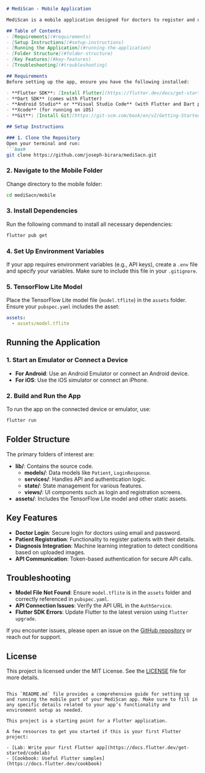 
```markdown
# MediScan - Mobile Application

MediScan is a mobile application designed for doctors to register and diagnose patients using machine learning. This document provides comprehensive instructions for setting up and running the mobile app.

## Table of Contents
- [Requirements](#requirements)
- [Setup Instructions](#setup-instructions)
- [Running the Application](#running-the-application)
- [Folder Structure](#folder-structure)
- [Key Features](#key-features)
- [Troubleshooting](#troubleshooting)

## Requirements
Before setting up the app, ensure you have the following installed:

- **Flutter SDK**: [Install Flutter](https://flutter.dev/docs/get-started/install)
- **Dart SDK** (comes with Flutter)
- **Android Studio** or **Visual Studio Code** (with Flutter and Dart plugins)
- **Xcode** (for running on iOS)
- **Git**: [Install Git](https://git-scm.com/book/en/v2/Getting-Started-Installing-Git)

## Setup Instructions

### 1. Clone the Repository
Open your terminal and run:
```bash
git clone https://github.com/joseph-birara/mediSacn.git
```

### 2. Navigate to the Mobile Folder
Change directory to the mobile folder:
```bash
cd mediSacn/mobile
```

### 3. Install Dependencies
Run the following command to install all necessary dependencies:
```bash
flutter pub get
```

### 4. Set Up Environment Variables
If your app requires environment variables (e.g., API keys), create a `.env` file and specify your variables. Make sure to include this file in your `.gitignore`.

### 5. TensorFlow Lite Model
Place the TensorFlow Lite model file (`model.tflite`) in the `assets` folder. Ensure your `pubspec.yaml` includes the asset:
```yaml
assets:
  - assets/model.tflite
```

## Running the Application

### 1. Start an Emulator or Connect a Device
- **For Android**: Use an Android Emulator or connect an Android device.
- **For iOS**: Use the iOS simulator or connect an iPhone.

### 2. Build and Run the App
To run the app on the connected device or emulator, use:
```bash
flutter run
```

## Folder Structure

The primary folders of interest are:

- **lib/**: Contains the source code.
  - **models/**: Data models like `Patient`, `LoginResponse`.
  - **services/**: Handles API and authentication logic.
  - **state/**: State management for various features.
  - **views/**: UI components such as login and registration screens.
- **assets/**: Includes the TensorFlow Lite model and other static assets.

## Key Features

- **Doctor Login**: Secure login for doctors using email and password.
- **Patient Registration**: Functionality to register patients with their details.
- **Diagnosis Integration**: Machine learning integration to detect conditions based on uploaded images.
- **API Communication**: Token-based authentication for secure API calls.

## Troubleshooting

- **Model File Not Found**: Ensure `model.tflite` is in the `assets` folder and correctly referenced in `pubspec.yaml`.
- **API Connection Issues**: Verify the API URL in the `AuthService`.
- **Flutter SDK Errors**: Update Flutter to the latest version using `flutter upgrade`.

If you encounter issues, please open an issue on the [GitHub repository](https://github.com/joseph-birara/mediSacn) or reach out for support.

## License
This project is licensed under the MIT License. See the [LICENSE](../LICENSE) file for more details.
```

This `README.md` file provides a comprehensive guide for setting up and running the mobile part of your MediScan app. Make sure to fill in any specific details related to your app’s functionality and environment setup as needed.

This project is a starting point for a Flutter application.

A few resources to get you started if this is your first Flutter project:

- [Lab: Write your first Flutter app](https://docs.flutter.dev/get-started/codelab)
- [Cookbook: Useful Flutter samples](https://docs.flutter.dev/cookbook)


